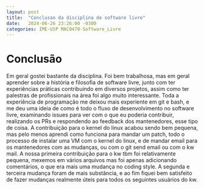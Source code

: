 ```yaml
---
layout: post
title:  "Conclusao da disciplina de software livre"
date:   2024-06-26 23:26:00 -0300
categories: IME-USP MAC0470-Software_Livre
---
```


# Conclusão

Em geral gostei bastante da disciplina. Foi bem trabalhosa, mas em geral aprender sobre a história e filosofia de software livre, junto com ter experiências práticas contribuindo em diversos projetos, assim como ter palestras de profissionais na área foi algo muito interessante. Toda a experiência de programação me deixou mais experiente em git e bash, e me deu uma ideia de como é todo o fluxo de desenvolvimento no software livre, examinando issues para ver com o que eu poderia contribuir, realizando os PRs e respondendo ao feedback dos mantenedores, esse tipo de coisa. A contribuição para o kernel do linux acabou sendo bem pequena, mas pelo menos aprendi como funciona para mandar um patch, todo o processo de instalar uma VM com o kernel do linux, e de mandar email para os mantenedores com as mudanças, ou com o git send email ou com o kw mail. A nossa primeira contribuição para o kw tbm foi relativamente pequena, mexemos em vários arquivos mas foi apenas adicionando comentários, o que era mais uma mudança no coding style. A segunda e terceira mudança foram de mais substância, e ao fim fiquei bem satisfeito de fazer mudanças realmente úteis para todos os seguintes usuários do kw.


